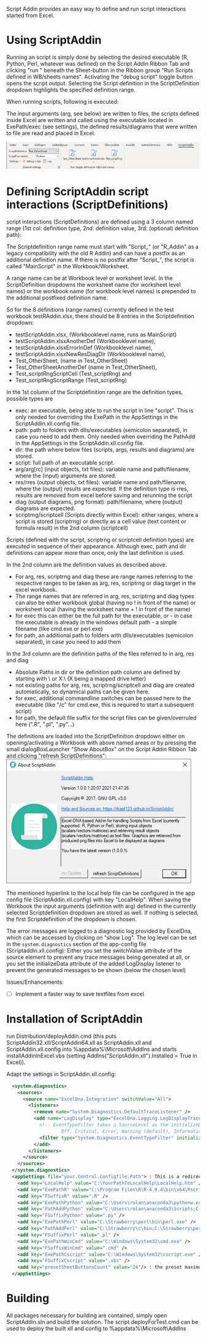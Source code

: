 Script Addin provides an easy way to define and run script interactions started from Excel.

# Using ScriptAddin

Running an script is simply done by selecting the desired executable (R, Python, Perl, whatever was defined) on the Script Addin Ribbon Tab and clicking "run <ScriptDefinition>"
beneath the Sheet-button in the Ribbon group "Run Scripts defined in WB/sheets names". Activating the "debug script" toggle button opens the script output.
Selecting the Script definition in the ScriptDefinition dropdown highlights the specified definition range.

When running scripts, following is executed:

The input arguments (arg, see below) are written to files, the scripts defined inside Excel are written and called using the executable located in ExePath/exec (see settings), the defined results/diagrams that were written to file are read and placed in Excel.


![Image of screenshot1](https://raw.githubusercontent.com/rkapl123/ScriptAddin/master/docs/screenshot1.png)

# Defining ScriptAddin script interactions (ScriptDefinitions)

script interactions (ScriptDefinitions) are defined using a 3 column named range (1st col: definition type, 2nd: definition value, 3rd: (optional) definition path):

The Scriptdefinition range name must start with "Script_" (or "R_Addin" as a legacy compatibility with the old R Addin) and can have a postfix as an additional definition name.
If there is no postfix after "Script_", the script is called "MainScript" in the Workbook/Worksheet.

A range name can be at Workbook level or worksheet level.
In the ScriptDefinition dropdowns the worksheet name (for worksheet level names) or the workbook name (for workbook level names) is prepended to the additional postfixed definition name.

So for the 8 definitions (range names) currently defined in the test workbook testRAddin.xlsx, there should be 8 entries in the Scriptdefinition dropdown:

- testScriptAddin.xlsx, (Workbooklevel name, runs as MainScript)
- testScriptAddin.xlsxAnotherDef (Workbooklevel name),
- testScriptAddin.xlsxErrorInDef (Workbooklevel name),
- testScriptAddin.xlsxNewResDiagDir (Workbooklevel name),
- Test_OtherSheet, (name in Test_OtherSheet)
- Test_OtherSheetAnotherDef (name in Test_OtherSheet),
- Test_scriptRngScriptCell (Test_scriptRng) and
- Test_scriptRngScriptRange (Test_scriptRng)

In the 1st column of the Scriptdefinition range are the definition types, possible types are
- exec: an executable, being able to run the script in line "script". This is only needed for overriding the ExePath<executable> in the AppSettings in the ScriptAddin.xll.config file.
- path: path to folders with dlls/executables (semicolon separated), in case you need to add them. Only needed when overriding the PathAdd<executable> in the AppSettings in the ScriptAddin.xll.config file.
- dir: the path where below files (scripts, args, results and diagrams) are stored.
- script: full path of an executable script.
- arg/arg[rc] (input objects, txt files): variable name and path/filename, where the (input) arguments are stored.
- res/rres (output objects, txt files): variable name and path/filename, where the (output) results are expected. If the definition type is rres, results are removed from excel before saving and rerunning the script
- diag (output diagrams, png format): path/filename, where (output) diagrams are expected.
- scriptrng/scriptcell (Scripts directly within Excel): either ranges, where a script is stored (scriptrng) or directly as a cell value (text content or formula result) in the 2nd column (scriptcell)

Scripts (defined with the script, scriptrng or scriptcell definition types) are executed in sequence of their appearance. Although exec, path and dir definitions can appear more than once, only the last definition is used.

In the 2nd column are the definition values as described above.
- For arg, res, scriptrng and diag these are range names referring to the respective ranges to be taken as arg, res, scriptrng or diag target in the excel workbook.
- The range names that are referred in arg, res, scriptrng and diag types can also be either workbook global (having no ! in front of the name) or worksheet local (having the worksheet name + ! in front of the name)
- for exec this can either be the full path for the executable, or - in case the executable is already in the windows default path - a simple filename (like cmd.exe or perl.exe)
- for path, an additional path to folders with dlls/executables (semicolon separated), in case you need to add them

In the 3rd column are the definition paths of the files referred to in arg, res and diag
- Absolute Paths in dir or the definition path column are defined by starting with \\ or X:\ (X being a mapped drive letter)
- not existing paths for arg, res, scriptrng/scriptcell and diag are created automatically, so dynamical paths can be given here.
- for exec, additional commandline switches can be passed here to the executable (like "/c" for cmd.exe, this is required to start a subsequent script)
- for path, the default file suffix for the script files can be given/overruled here (".R", ".pl", ".py"...)

The definitions are loaded into the ScriptDefinition dropdown either on opening/activating a Workbook with above named areas or by pressing the small dialogBoxLauncher "Show AboutBox" on the Script Addin Ribbon Tab and clicking "refresh ScriptDefinitions":  
![Image of screenshot2](https://raw.githubusercontent.com/rkapl123/ScriptAddin/master/docs/screenshot2.png)

The mentioned hyperlink to the local help file can be configured in the app config file (ScriptAddin.xll.config) with key "LocalHelp".
When saving the Workbook the input arguments (definition with arg) defined in the currently selected Scriptdefinition dropdown are stored as well. If nothing is selected, the first Scriptdefinition of the dropdown is chosen.

The error messages are logged to a diagnostic log provided by ExcelDna, which can be accessed by clicking on "show Log". The log level can be set in the `system.diagnostics` section of the app-config file (Scriptaddin.xll.config):
Either you set the switchValue attribute of the source element to prevent any trace messages being generated at all, or you set the initializeData attribute of the added LogDisplay listener to prevent the generated messages to be shown (below the chosen level)  

Issues/Enhancements:

- [ ] Implement a faster way to save textfiles from excel

# Installation of ScriptAddin

run Distribution/deployAddin.cmd (this puts ScriptAddin32.xll/ScriptAddin64.xll as ScriptAddin.xll and ScriptAddin.xll.config into %appdata%\Microsoft\AddIns and starts installAddinInExcel.vbs (setting AddIns("ScriptAddin.xll").Installed = True in Excel)).

Adapt the settings in ScriptAddin.xll.config:

```XML
  <system.diagnostics>
    <sources>
      <source name="ExcelDna.Integration" switchValue="All">
        <listeners>
          <remove name="System.Diagnostics.DefaultTraceListener" />
          <add name="LogDisplay" type="ExcelDna.Logging.LogDisplayTraceListener,ExcelDna.Integration">
            <!-- EventTypeFilter takes a SourceLevel as the initializeData:
                    Off, Critical, Error, Warning (default), Information, Verbose, All -->
            <filter type="System.Diagnostics.EventTypeFilter" initializeData="Warning" />
          </add>
        </listeners>
      </source>
    </sources>
  </system.diagnostics>
  <appSettings file="your.Central.Configfile.Path"> : This is a redirection to a central config file containing the same information below
    <add key="LocalHelp" value="C:\YourPathToLocalHelp\LocalHelp.htm" /> : If you download this page to your local site, put it there.
    <add key="ExePathR" value="C:\Program Files\R\R-4.0.4\bin\x64\Rscript.exe" /> : The Executable Path used for R
    <add key="FSuffixR" value=".R" />
    <add key="ExePathPython" value="C:\Users\rolan\anaconda3\pythonw.exe" /> : The Executable Path used for Python
    <add key="PathAddPython" value="C:\Users\rolan\anaconda3\Scripts;C:\Users\rolan\anaconda3\Library\bin;C:\Users\rolan\anaconda3\Library\bin;C:\Users\rolan\anaconda3\Library\usr\bin;C:\Users\rolan\anaconda3\Library\mingw-w64\bin" /> : Additional Path Setting for Python
    <add key="FSuffixPython" value=".py" />
    <add key="ExePathPerl" value="C:\Strawberry\perl\bin\perl.exe" /> : The Executable Path used for Perl
    <add key="PathAddPerl" value="C:\Strawberry\c\bin;C:\Strawberry\perl\site\bin;C:\Strawberry\perl\bin" /> : Additional Path Setting for Perl
    <add key="FSuffixPerl" value=".pl" />
    <add key="ExePathWinCmd" value="C:\Windows\System32\cmd.exe" />
    <add key="FSuffixWinCmd" value=".cmd" />
    <add key="ExePathCscript" value="C:\Windows\System32\cscript.exe" />
    <add key="FSuffixCscript" value=".vbs" />
    <add key="presetSheetButtonsCount" value="24"/> : the preset maximum Button Count for Sheets (if you expect more sheets with ScriptDefinitions, you can set it accordingly)
  </appSettings>
```

# Building

All packages necessary for building are contained, simply open ScriptAddin.sln and build the solution. The script deployForTest.cmd can be used to deploy the built xll and config to %appdata%\Microsoft\AddIns
